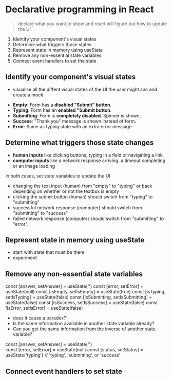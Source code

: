 # Declarative programming in React

> declare what you want to show and react will figure out how to update the UI

1. Identify your component's visual states
2. Determine what triggers those states
3. Represent state in memory using useState
4. Remove any non-essential state variables
5. Connect event handlers to set the state

## Identify your component's visual states

- visualise all the diffent visual states of the UI the _user_ might _see_ and create a mock.

* **Empty**: Form has a **disabled "Submit" button**.
* **Typing**: Form has an **enabled "Submit button**.
* **Submitting**: Form is **completely disabled**. Spinner is shown.
* **Success**: "Thank you" message is shown instead of form.
* **Error**: Same as typing state with an extra error message

## Determine what triggers those state changes

- **human inputs** like clicking buttons, typing in a field or navigating a link
- **computer inputs** like a network response arriving, a timeout completing or an image loading

In both cases, set state variables to update the UI

- changing the text input (human) from "empty" to "typing" or back depending on whether or not the textbox is empty
- clicking the submit button (human) should switch from "typing" to "submitting"
- successful network response (computer) should switch from "submitting" to "success"
- failed network response (computer) should switch from "submitting" to "error".

## Represent state in memory using useState

- start with state that must be there
- experiment

## Remove any non-essential state variables

const [answer, setAnswer] = useState('')
const [error, setError] = useState(null)
const [isEmpty, setIsEmpty] = useState(true)
const [isTyping, setIsTyping] = useState(false)
const [isSubmitting, setIsSubmitting] = useState(false)
const [isSuccess, setIsSuccess] = useState(false)
const [isError, setIsError] = useState(false)

- does it cause a paradox?
- Is the same information available in another state variable already?
- Can you get the same information from the inverse of another state variable?

const [answer, setAnswer] = useState('')  
const [error, setError] = useState(null)
const [status, setStatus] = useState('typing') // 'typing', 'submitting', or 'success'

## Connect event handlers to set state
